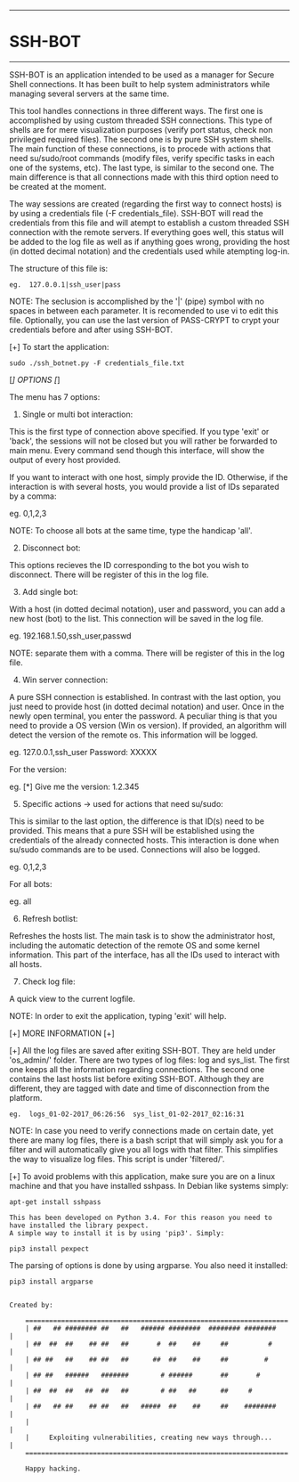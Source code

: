  -------
# SSH-BOT
 -------
SSH-BOT is an application intended to be used as a manager for
Secure Shell connections. It has been built to help system administrators while
managing several servers at the same time.

This tool handles connections in three different ways. The first one is 
accomplished by using custom threaded SSH connections. This type of shells are for mere
visualization purposes (verify port status, check non privileged required files). The second
one is by pure SSH system shells. The main function of these connections, is to 
procede with actions that need su/sudo/root commands (modify files, verify specific
tasks in each one of the systems, etc). The last type, is similar to the second one. The
main difference is that all connections made with this third option need to be created
at the moment.

The way sessions are created (regarding the first way to connect hosts) is by using a credentials 
file (-F credentials_file). SSH-BOT will read the credentials from this file and will atempt to establish 
a custom threaded SSH connection with the remote servers. If everything goes well, this status will be added to the
log file as well as if anything goes wrong, providing the host (in dotted decimal notation)
and the credentials used while atempting log-in. 

The structure of this file is:

	eg.  127.0.0.1|ssh_user|pass

NOTE: The seclusion is accomplished by the '|' (pipe) symbol with no spaces in between each parameter. 
	It is recomended to use vi to edit this file. Optionally, you can use the last version of 
	PASS-CRYPT to crypt your credentials before and after using SSH-BOT.


[+] To start the application:

	sudo ./ssh_botnet.py -F credentials_file.txt

 [*] OPTIONS [*]

The menu has 7 options:

1) Single or multi bot interaction:

This is the first type of connection above specified. If you type 'exit' or 'back',
the sessions will not be closed but you will rather be forwarded to main menu. Every
command send though this interface, will show the output of every host provided.

If you want to interact with one host, simply provide the ID. Otherwise, if the interaction
is with several hosts, you would provide a list of IDs separated by a comma:

eg. 0,1,2,3

NOTE: To choose all bots at the same time, type the handicap 'all'.

2) Disconnect bot:

This options recieves the ID corresponding to the bot you wish to disconnect.
There will be register of this in the log file.

3) Add single bot:
	
With a host (in dotted decimal notation), user and password, you can add a new host (bot) 
to the list. This connection will be saved in the log file.

eg. 192.168.1.50,ssh_user,passwd

NOTE: separate them with a comma. There will be register of this in the log file.

 4) Win server connection:

A pure SSH connection is established. In contrast with the last option, you just need 
to provide host (in dotted decimal notation) and user. Once in the newly open
terminal, you enter the password. A peculiar thing is that you need to provide a OS 
version	(Win os version). If provided, an algorithm will detect the version of the 
remote os. This information will be logged.

eg. 127.0.0.1,ssh_user
Password: XXXXX

For the version:

eg.
[*] Give me the version: 1.2.345

5) Specific actions -> used for actions that need su/sudo:
	
This is similar to the last option, the difference is that ID(s) need to be provided.
This means that a pure SSH will be established using the credentials of the already 
connected hosts. This interaction is done when su/sudo commands are to be used.
Connections will also be logged.

eg. 0,1,2,3

For all bots:

eg. all
	
6) Refresh botlist:

Refreshes the hosts list. The main task is to show the administrator host, including
the automatic detection of the remote OS and some kernel information. This part of the
interface, has all the IDs used to interact with all hosts.

7) Check log file:

A quick view to the current logfile.


NOTE:  In order to exit the application, typing 'exit' will help.


[+] MORE INFORMATION [+]

[+] All the log files are saved after exiting SSH-BOT. They are held under 'os_admin/' folder.
    There are two types of log files: log and sys_list. The first one keeps all the information
    regarding connections. The second one contains the last hosts list before exiting SSH-BOT. 
    Although they are different, they are tagged with date and time of disconnection from the platform.

	eg.  logs_01-02-2017_06:26:56  sys_list_01-02-2017_02:16:31


   NOTE: In case you need to verify connections made on certain date, yet there are many log files,
	 there is a bash script that will simply ask you for a filter and will automatically give you
	 all logs with that filter. This simplifies the way to visualize log files. This script is under
	 'filtered/'.

[+] To avoid problems with this application, make sure you are on a linux machine and that
    you have installed sshpass. In Debian like systems simply:

	apt-get install sshpass

    This has been developed on Python 3.4. For this reason you need to have installed the library pexpect.
    A simple way to install it is by using 'pip3'. Simply:
	
	pip3 install pexpect

   The parsing of options is done by using argparse. You also need it installed:

	pip3 install argparse 


	Created by: 

		==================================================================
		| ##   ## ######## ##   ##   ###### ########  ######## ########   |
		| ##  ##  ##    ## ##   ##       #  ##    ##     ##          #    |
		| ## ##   ##    ## ##   ##      ##  ##    ##     ##         #     |
		| ## ##   ######   #######        # ######       ##       #       |
		| ##  ##  ##   ##  ##   ##        # ##   ##      ##     #         |
		| ##   ## ##    ## ##   ##   #####  ##    ##     ##    ########   |
		|                                                                 |
		|     Exploiting vulnerabilities, creating new ways through...    |
		==================================================================	
	
		Happy hacking.	
